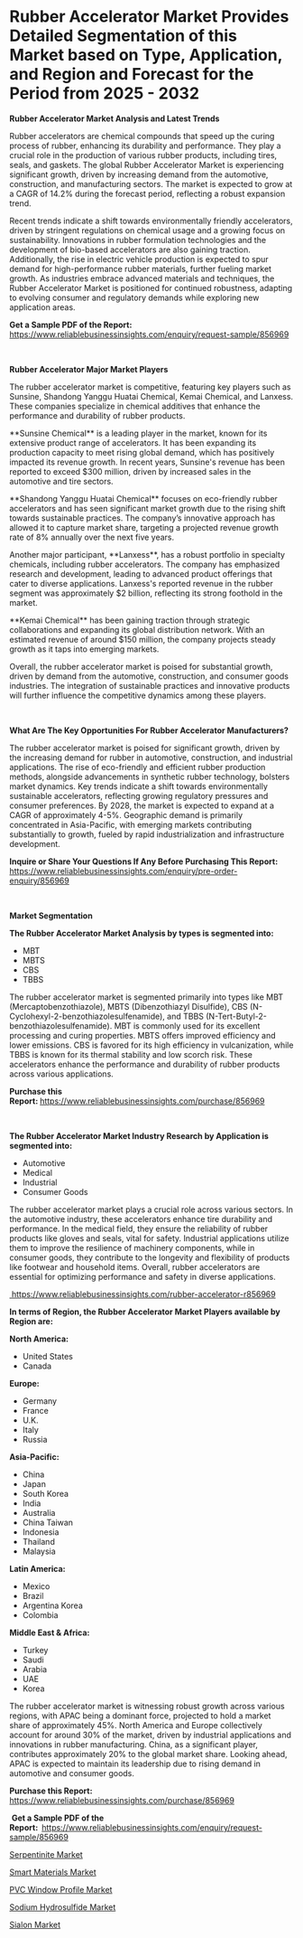 <p><h1>Rubber Accelerator Market Provides Detailed Segmentation of this Market based on Type, Application, and Region and Forecast for the Period from 2025 - 2032</h1></p><p><strong>Rubber Accelerator Market Analysis and Latest Trends</strong></p>
<p><p>Rubber accelerators are chemical compounds that speed up the curing process of rubber, enhancing its durability and performance. They play a crucial role in the production of various rubber products, including tires, seals, and gaskets. The global Rubber Accelerator Market is experiencing significant growth, driven by increasing demand from the automotive, construction, and manufacturing sectors. The market is expected to grow at a CAGR of 14.2% during the forecast period, reflecting a robust expansion trend.</p><p>Recent trends indicate a shift towards environmentally friendly accelerators, driven by stringent regulations on chemical usage and a growing focus on sustainability. Innovations in rubber formulation technologies and the development of bio-based accelerators are also gaining traction. Additionally, the rise in electric vehicle production is expected to spur demand for high-performance rubber materials, further fueling market growth. As industries embrace advanced materials and techniques, the Rubber Accelerator Market is positioned for continued robustness, adapting to evolving consumer and regulatory demands while exploring new application areas.</p></p>
<p><strong>Get a Sample PDF of the Report:&nbsp;</strong> <a href="https://www.reliablebusinessinsights.com/enquiry/request-sample/856969?utm_campaign=1121&utm_medium=2&utm_source=Github&utm_content=ia&utm_term=31032025&utm_id=rubber-accelerator">https://www.reliablebusinessinsights.com/enquiry/request-sample/856969</a></p>
<p>&nbsp;</p>
<p><strong>Rubber Accelerator Major Market Players</strong></p>
<p><p>The rubber accelerator market is competitive, featuring key players such as Sunsine, Shandong Yanggu Huatai Chemical, Kemai Chemical, and Lanxess. These companies specialize in chemical additives that enhance the performance and durability of rubber products.</p><p>**Sunsine Chemical** is a leading player in the market, known for its extensive product range of accelerators. It has been expanding its production capacity to meet rising global demand, which has positively impacted its revenue growth. In recent years, Sunsine's revenue has been reported to exceed $300 million, driven by increased sales in the automotive and tire sectors.</p><p>**Shandong Yanggu Huatai Chemical** focuses on eco-friendly rubber accelerators and has seen significant market growth due to the rising shift towards sustainable practices. The company’s innovative approach has allowed it to capture market share, targeting a projected revenue growth rate of 8% annually over the next five years.</p><p>Another major participant, **Lanxess**, has a robust portfolio in specialty chemicals, including rubber accelerators. The company has emphasized research and development, leading to advanced product offerings that cater to diverse applications. Lanxess's reported revenue in the rubber segment was approximately $2 billion, reflecting its strong foothold in the market.</p><p>**Kemai Chemical** has been gaining traction through strategic collaborations and expanding its global distribution network. With an estimated revenue of around $150 million, the company projects steady growth as it taps into emerging markets.</p><p>Overall, the rubber accelerator market is poised for substantial growth, driven by demand from the automotive, construction, and consumer goods industries. The integration of sustainable practices and innovative products will further influence the competitive dynamics among these players.</p></p>
<p>&nbsp;</p>
<p><strong>What Are The Key Opportunities For Rubber Accelerator Manufacturers?</strong></p>
<p><p>The rubber accelerator market is poised for significant growth, driven by the increasing demand for rubber in automotive, construction, and industrial applications. The rise of eco-friendly and efficient rubber production methods, alongside advancements in synthetic rubber technology, bolsters market dynamics. Key trends indicate a shift towards environmentally sustainable accelerators, reflecting growing regulatory pressures and consumer preferences. By 2028, the market is expected to expand at a CAGR of approximately 4-5%. Geographic demand is primarily concentrated in Asia-Pacific, with emerging markets contributing substantially to growth, fueled by rapid industrialization and infrastructure development.</p></p>
<p><strong>Inquire or Share Your Questions If Any Before Purchasing This Report:</strong> <a href="https://www.reliablebusinessinsights.com/enquiry/pre-order-enquiry/856969?utm_campaign=1121&utm_medium=2&utm_source=Github&utm_content=ia&utm_term=31032025&utm_id=rubber-accelerator">https://www.reliablebusinessinsights.com/enquiry/pre-order-enquiry/856969</a></p>
<p>&nbsp;</p>
<p><strong>Market Segmentation</strong></p>
<p><strong>The Rubber Accelerator Market Analysis by types is segmented into:</strong></p>
<p><ul><li>MBT</li><li>MBTS</li><li>CBS</li><li>TBBS</li></ul></p>
<p><p>The rubber accelerator market is segmented primarily into types like MBT (Mercaptobenzothiazole), MBTS (Dibenzothiazyl Disulfide), CBS (N-Cyclohexyl-2-benzothiazolesulfenamide), and TBBS (N-Tert-Butyl-2-benzothiazolesulfenamide). MBT is commonly used for its excellent processing and curing properties. MBTS offers improved efficiency and lower emissions. CBS is favored for its high efficiency in vulcanization, while TBBS is known for its thermal stability and low scorch risk. These accelerators enhance the performance and durability of rubber products across various applications.</p></p>
<p><strong>Purchase this Report:&nbsp;</strong><a href="https://www.reliablebusinessinsights.com/purchase/856969?utm_campaign=1121&utm_medium=2&utm_source=Github&utm_content=ia&utm_term=31032025&utm_id=rubber-accelerator">https://www.reliablebusinessinsights.com/purchase/856969</a></p>
<p>&nbsp;</p>
<p><strong>The Rubber Accelerator Market Industry Research by Application is segmented into:</strong></p>
<p><ul><li>Automotive</li><li>Medical</li><li>Industrial</li><li>Consumer Goods</li></ul></p>
<p><p>The rubber accelerator market plays a crucial role across various sectors. In the automotive industry, these accelerators enhance tire durability and performance. In the medical field, they ensure the reliability of rubber products like gloves and seals, vital for safety. Industrial applications utilize them to improve the resilience of machinery components, while in consumer goods, they contribute to the longevity and flexibility of products like footwear and household items. Overall, rubber accelerators are essential for optimizing performance and safety in diverse applications.</p></p>
<p><a href="https://www.reliablebusinessinsights.com/rubber-accelerator-r856969?utm_campaign=1121&utm_medium=2&utm_source=Github&utm_content=ia&utm_term=31032025&utm_id=rubber-accelerator">&nbsp;https://www.reliablebusinessinsights.com/rubber-accelerator-r856969</a></p>
<p><strong>In terms of Region, the Rubber Accelerator Market Players available by Region are:</strong></p>
<p>
    <p> <strong> North America: </strong>
        <ul>
            <li>United States</li>
            <li>Canada</li>
        </ul>
        </p> 
    <p> <strong> Europe: </strong>
        <ul>
            <li>Germany</li>
            <li>France</li>
            <li>U.K.</li>
            <li>Italy</li>
            <li>Russia</li>
        </ul>
        </p> 
    <p> <strong> Asia-Pacific: </strong>
        <ul>
            <li>China</li>
            <li>Japan</li>
            <li>South Korea</li>
            <li>India</li>
            <li>Australia</li>
            <li>China Taiwan</li>
            <li>Indonesia</li>
            <li>Thailand</li>
            <li>Malaysia</li>
        </ul>
        </p> 
    <p> <strong> Latin America: </strong>
        <ul>
            <li>Mexico</li>
            <li>Brazil</li>
            <li>Argentina Korea</li>
            <li>Colombia</li>
        </ul>
        </p> 
    <p> <strong> Middle East & Africa: </strong>
        <ul>
            <li>Turkey</li>
            <li>Saudi</li>
            <li>Arabia</li>
            <li>UAE</li>
            <li>Korea</li>
        </ul>
    </p>
    </p>
<p><p>The rubber accelerator market is witnessing robust growth across various regions, with APAC being a dominant force, projected to hold a market share of approximately 45%. North America and Europe collectively account for around 30% of the market, driven by industrial applications and innovations in rubber manufacturing. China, as a significant player, contributes approximately 20% to the global market share. Looking ahead, APAC is expected to maintain its leadership due to rising demand in automotive and consumer goods.</p></p>
<p><strong>Purchase this Report: </strong><a href="https://www.reliablebusinessinsights.com/purchase/856969?utm_campaign=1121&utm_medium=2&utm_source=Github&utm_content=ia&utm_term=31032025&utm_id=rubber-accelerator">https://www.reliablebusinessinsights.com/purchase/856969</a></p>
<p>&nbsp;<strong>Get a Sample PDF of the Report:&nbsp;&nbsp;</strong><a href="https://www.reliablebusinessinsights.com/enquiry/request-sample/856969?utm_campaign=1121&utm_medium=2&utm_source=Github&utm_content=ia&utm_term=31032025&utm_id=rubber-accelerator">https://www.reliablebusinessinsights.com/enquiry/request-sample/856969</a></p>
<p><strong></strong></p>
<p><p><a href="https://github.com/xanaanenkaly/Market-Research-Report-List-1/blob/main/serpentinite-market.md?utm_campaign=1121&utm_medium=2&utm_source=Github&utm_content=ia&utm_term=31032025&utm_id=rubber-accelerator">Serpentinite Market</a></p><p><a href="https://github.com/alasmyayock/Market-Research-Report-List-1/blob/main/smart-materials-market.md?utm_campaign=1121&utm_medium=2&utm_source=Github&utm_content=ia&utm_term=31032025&utm_id=rubber-accelerator">Smart Materials Market</a></p><p><a href="https://github.com/jaquelynhasenaue8/Market-Research-Report-List-1/blob/main/pvc-window-profile-market.md?utm_campaign=1121&utm_medium=2&utm_source=Github&utm_content=ia&utm_term=31032025&utm_id=rubber-accelerator">PVC Window Profile Market</a></p><p><a href="https://github.com/voetzeszuh/Market-Research-Report-List-1/blob/main/sodium-hydrosulfide-market.md?utm_campaign=1121&utm_medium=2&utm_source=Github&utm_content=ia&utm_term=31032025&utm_id=rubber-accelerator">Sodium Hydrosulfide Market</a></p><p><a href="https://github.com/memorirummy/Market-Research-Report-List-1/blob/main/sialon-market.md?utm_campaign=1121&utm_medium=2&utm_source=Github&utm_content=ia&utm_term=31032025&utm_id=rubber-accelerator">Sialon Market</a></p></p>